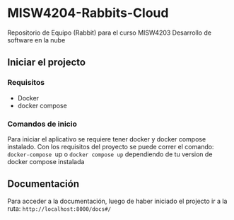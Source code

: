# MISW4204-Rabbits-Cloud

Repositorio de Equipo (Rabbit) para el curso MISW4203 Desarrollo de software en la nube

## Iniciar el projecto

### Requisitos

- Docker
- docker compose

### Comandos de inicio

Para iniciar el aplicativo se requiere tener docker y docker compose instalado. Con los requisitos del proyecto se puede correr el comando: `docker-compose `up o `docker compose up` dependiendo de tu version de docker compose instalada

## Documentación

Para acceder a la documentación, luego de haber iniciado el projecto ir a la ruta: `http://localhost:8000/docs#/`
